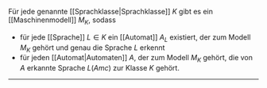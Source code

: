 Für jede genannte [[Sprachklasse|Sprachklasse]] $K$ gibt es ein [[Maschinenmodell]] $M_{K}$, sodass
- für jede [[Sprache]] $L \in K$ ein [[Automat]] $A_{L}$ existiert, der zum Modell $M_{K}$ gehört und genau die Sprache $L$ erkennt
- für jeden [[Automat|Automaten]] $A$, der zum Modell $M_{K}$ gehört, die von $A$ erkannte Sprache $L(Amc)$ zur Klasse $K$ gehört.

---
